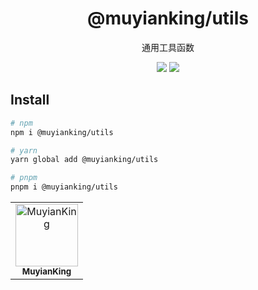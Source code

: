 <h1 align="center">@muyianking/utils</h1>

<p align="center">
通用工具函数
</p>

<p align="center">
  <a href="https://www.npmjs.com/package/@muyianking/cli" style="text-decoration: none;"><img  src="https://img.shields.io/npm/v/%40muyianking%2Futils"/></a>
  <a href="https://github.com/vitejs/vite/actions/workflows/ci.yml" style="text-decoration: none;"><img  src="https://img.shields.io/npm/dm/%40muyianking%2Futils"/></a>
</p>

## Install

```bash
# npm
npm i @muyianking/utils

# yarn
yarn global add @muyianking/utils

# pnpm
pnpm i @muyianking/utils
```

<!-- readme: collaborators,contributors -start -->
<table>
	<tbody>
		<tr>
            <td align="center">
                <a href="https://github.com/MuyianKing">
                    <img src="https://avatars.githubusercontent.com/u/44827414?v=4" width="100;" alt="MuyianKing"/>
                    <br />
                    <sub><b>MuyianKing</b></sub>
                </a>
            </td>
		</tr>
	<tbody>
</table>
<!-- readme: collaborators,contributors -end -->

